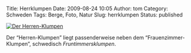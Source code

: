 Title: Herrklumpen
Date: 2009-08-24 10:05
Author: tom
Category: Schweden
Tags: Berge, Foto, Natur
Slug: herrklumpen
Status: published

[![Der
Herren-Klumpen](/pic/herrklumpen_s.jpg "Der Herren-Klumpen")](/pic/herrklumpen_l.jpg)

Der “Herren-Klumpen” liegt passenderweise neben dem
“Frauenzimmer-Klumpen”, schwedisch *Fruntimmersklumpen*.

